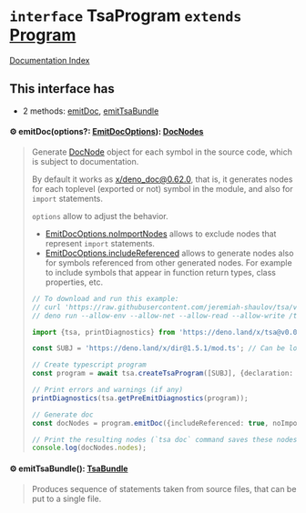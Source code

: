 # `interface` TsaProgram `extends` [Program](../interface.Program/README.md)

[Documentation Index](../README.md)

## This interface has

- 2 methods:
[emitDoc](#-emitdocoptions-emitdocoptions-docnodes),
[emitTsaBundle](#-emittsabundle-tsabundle)


#### ⚙ emitDoc(options?: [EmitDocOptions](../type.EmitDocOptions/README.md)): [DocNodes](../class.DocNodes/README.md)

> Generate
> [DocNode](../type.DocNode/README.md) object for each symbol in the source code, which is subject to documentation.
> 
> By default it works as [x/deno\_doc@0.62.0](https://deno.land/x/deno_doc@0.62.0), that is, it generates
> nodes for each toplevel (exported or not) symbol in the module, and also for `import` statements.
> 
> `options` allow to adjust the behavior.
> - [EmitDocOptions.noImportNodes](../type.EmitDocOptions/README.md#-noimportnodes-boolean) allows to exclude nodes that represent `import` statements.
> - [EmitDocOptions.includeReferenced](../type.EmitDocOptions/README.md#-includereferenced-boolean) allows to generate nodes also for symbols referenced from other generated nodes.
> For example to include symbols that appear in function return types, class properties, etc.
> 
> ```ts
> // To download and run this example:
> // curl 'https://raw.githubusercontent.com/jeremiah-shaulov/tsa/v0.0.32/generated-doc/interface.TsaProgram/README.md' | perl -ne '$y=$1 if /^```(.)?/;  print $_ if $y&&$m;  $m=$y&&($m||m~<example-g8c4>~)' > /tmp/example-g8c4.ts
> // deno run --allow-env --allow-net --allow-read --allow-write /tmp/example-g8c4.ts
> 
> import {tsa, printDiagnostics} from 'https://deno.land/x/tsa@v0.0.32/mod.ts';
> 
> const SUBJ = 'https://deno.land/x/dir@1.5.1/mod.ts'; // Can be local file (`file:///...`)
> 
> // Create typescript program
> const program = await tsa.createTsaProgram([SUBJ], {declaration: true, emitDeclarationOnly: true});
> 
> // Print errors and warnings (if any)
> printDiagnostics(tsa.getPreEmitDiagnostics(program));
> 
> // Generate doc
> const docNodes = program.emitDoc({includeReferenced: true, noImportNodes: true});
> 
> // Print the resulting nodes (`tsa doc` command saves these nodes to a JSON file)
> console.log(docNodes.nodes);
> ```



#### ⚙ emitTsaBundle(): [TsaBundle](../class.TsaBundle/README.md)

> Produces sequence of statements taken from source files, that can be put to a single file.



